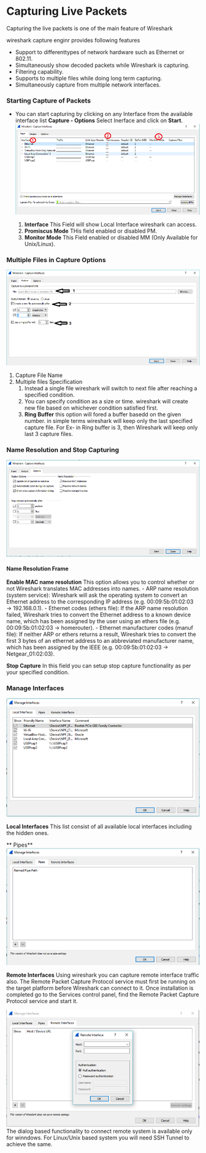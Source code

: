 # Capturing Live Packets

Capturing the live packets is one of the main feature of Wireshark

wireshark capture enginr provides following features 
- Support to differenttypes of network hardware such as Ethernet or 802.11.
- Simultaneously show decoded packets while Wireshark is capturing.
- Filtering capability.
- Supports to multiple files while doing long term capturing.
- Simultaneously capture from multiple network interfaces.

### Starting Capture of Packets

- You can start capturing by clicking on any Interface from the available interface list
  **Capture - Options** Select Inerface and click on **Start**.
  ![interface](images/1interface.png)
  
  1. **Interface**        This Field will show Local Interface wireshark can access.
  1. **Promiscus Mode**   THis field enabled or disabled PM.
  1. **Monitor Mode**     This Field enabled or disabled MM (Only Available for Unix/Linux).

### Multiple Files in Capture Options
  ![interface](images/2interface.png)
  
  1. Capture File Name
  1. Multiple files Specification
     1. Instead a single file wireshark will switch to next file after reaching a specified condition.
     1. You can specify condition as a size or time. wireshark will create new file based on whichever condition satisfied first.
     1. **Ring Buffer** this option will fored a buffer basedd on the given number. in simple terms wireshark will keep only the last 
        specified capture file.
        For Ex- in Ring buffer is 3, then Wireshark will keep only last 3 capture files.
 
 ### Name Resolution and Stop Capturing
  ![interface](images/3interface.png)
  
  #### Name Resolution Frame
 **Enable MAC name resolution**  This option allows you to control whether or not Wireshark translates MAC addresses into names.
                                - ARP name resolution (system service): Wireshark will ask the operating system to convert an Ethernet                                     address to the corresponding IP address (e.g. 00:09:5b:01:02:03 → 192.168.0.1).
                                - Ethernet codes (ethers file): If the ARP name resolution failed, Wireshark tries to convert the                                         Ethernet address to a known device name, which has been assigned by the user using an ethers file                                       (e.g. 00:09:5b:01:02:03 → homerouter).
                                - Ethernet manufacturer codes (manuf file): If neither ARP or ethers returns a result, Wireshark tries                                     to convert the first 3 bytes of an ethernet address to an abbreviated manufacturer name, which has                                       been assigned by the IEEE (e.g. 00:09:5b:01:02:03 → Netgear_01:02:03).

 **Stop Capture**                  In this field you can setup stop capture functionality as per your specified condition.

### Manage Interfaces 
  ![interface](images/4interface.png)
  
  **Local Interfaces**   This list consist of all available local interfaces including the hidden ones.
  
  ** Pipes**
  ![interface](images/5pipes.png)
  
  **Remote Interfaces**  Using wireshark you can capture remote interface traffic also.
                         The Remote Packet Capture Protocol service must first be running on the target platform before Wireshark can                            connect to it. Once installation is completed go to the Services control panel, find the Remote Packet Capture                          Protocol service and start it.
                         
                         
  ![interface](images/6remoteinterface.png)                    
      The dialog based functionality to connect remote system is available only for winndows. For Linux/Unix based system you will need       SSH Tunnel to achieve the same.

